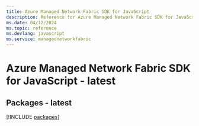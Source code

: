 ```yaml
---
title: Azure Managed Network Fabric SDK for JavaScript
description: Reference for Azure Managed Network Fabric SDK for JavaScript
ms.date: 04/12/2024
ms.topic: reference
ms.devlang: javascript
ms.service: managednetworkfabric
---
```

# Azure Managed Network Fabric SDK for JavaScript - latest
## Packages - latest
[!INCLUDE [packages](managed-network-fabric-index.md)]